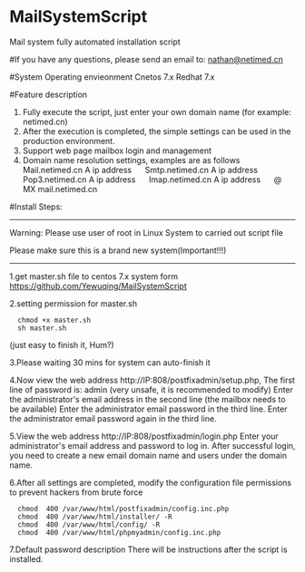 # MailSystemScript
Mail system fully automated installation script

#If you have any questions, please send an email to: nathan@netimed.cn

#System Operating envieonment
Cnetos 7.x
Redhat 7.x

#Feature description
1. Fully execute the script, just enter your own domain name (for example: netimed.cn)
2. After the execution is completed, the simple settings can be used in the production environment.
4. Support web page mailbox login and management
3. Domain name resolution settings, examples are as follows
     Mail.netimed.cn           A           ip address
     Smtp.netimed.cn           A           ip address
     Pop3.netimed.cn           A           ip address
     Imap.netimed.cn           A           ip address
     @                         MX          mail.netimed.cn

#Install Steps:
********************************************************************
 Warning:
 Please use user of root in Linux System to carried out script file
 
 Please make sure this is a brand new system(Important!!!)
********************************************************************
1.get master.sh file to centos 7.x system form https://github.com/Yewuqing/MailSystemScript

2.setting permission for master.sh

      chmod +x master.sh
      sh master.sh
      
  (just easy to finish it, Hum?)

3.Please waiting 30 mins for system can auto-finish it

4.Now view the web address http://IP:808/postfixadmin/setup.php,
    The first line of password is: admin (very unsafe, it is recommended to modify)
    Enter the administrator's email address in the second line (the mailbox needs to be available)
    Enter the administrator email password in the third line.
    Enter the administrator email password again in the third line.
    
5.View the web address http://IP:808/postfixadmin/login.php
  Enter your administrator's email address and password to log in. After successful login, you need to create a new email domain name and   users under the domain name.
  
6.After all settings are completed, modify the configuration file permissions to prevent hackers from brute force

      chmod  400 /var/www/html/postfixadmin/config.inc.php
      chmod  400 /var/www/html/installer/ -R
      chmod  400 /var/www/html/config/ -R
      chmod  400 /var/www/html/phpmyadmin/config.inc.php
      
7.Default password description
  There will be instructions after the script is installed.
  
  
